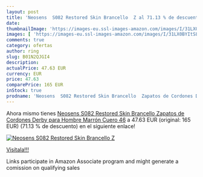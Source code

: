 ```yaml
---
layout: post
title: 'Neosens  S082 Restored Skin Brancello  Z al 71.13 % de descuento'
date: 
thumbnailImage: 'https://images-eu.ssl-images-amazon.com/images/I/31LX0BYItSL._SL200_.jpg'
images: [ 'https://images-eu.ssl-images-amazon.com/images/I/31LX0BYItSL._SL200_.jpg' ]
comments: true
category: ofertas
author: ring
slug: B01N2QJGI4
description:
actualPrice: 47.63 EUR
currency: EUR
price: 47.63
comparePrice: 165 EUR
inStock: true
prodname: 'Neosens  S082 Restored Skin Brancello  Zapatos de Cordones Derby para Hombre  Marrón  Cuero   46'
---
```


Ahora mismo tienes [Neosens  S082 Restored Skin Brancello  Zapatos de Cordones Derby para Hombre  Marrón  Cuero   46](https://www.amazon.es/dp/B01N2QJGI4/?tag=tolees-21) a 47.63 EUR (original: 165 EUR) (71.13 %  de descuento) en el siguiente enlace!

[![Neosens  S082 Restored Skin Brancello  Z](https://images-eu.ssl-images-amazon.com/images/I/31LX0BYItSL._SL200_.jpg)](https://www.amazon.es/dp/B01N2QJGI4/?tag=tolees-21)

[Visítala!!!](https://www.amazon.es/dp/B01N2QJGI4/?tag=tolees-21)

Links participate in Amazon Associate program and might generate a comission on qualifying sales
